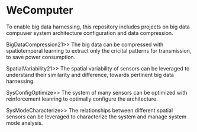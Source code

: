# WeComputer

To enable big data harnessing, this repository includes projects on big data compuwer system architecture configuration and data compression. 


BigDataCompression21>>
The big data can be compressed with spatiotemperal learning to extract only the cricital patterns for transmission, to save power consumption.


SpatialVariability21>>
The spatial variability of sensors can be leveraged to understand their similarity and difference, towards pertinent big data harnessing. 


SysConfigOptimize>>
The system of many sensors can be optimized with reinforcement leanring to optimally configure the architecture.


SysModeCharacterize>>
The relationships between different spatial sensors can be leveraged to characterize the system and manage system mode analysis.


